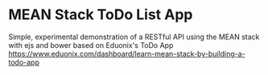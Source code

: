 # MEAN Stack ToDo List App

Simple, experimental demonstration of a RESTful API using the MEAN stack with ejs and bower based on Eduonix's ToDo App https://www.eduonix.com/dashboard/learn-mean-stack-by-building-a-todo-app

